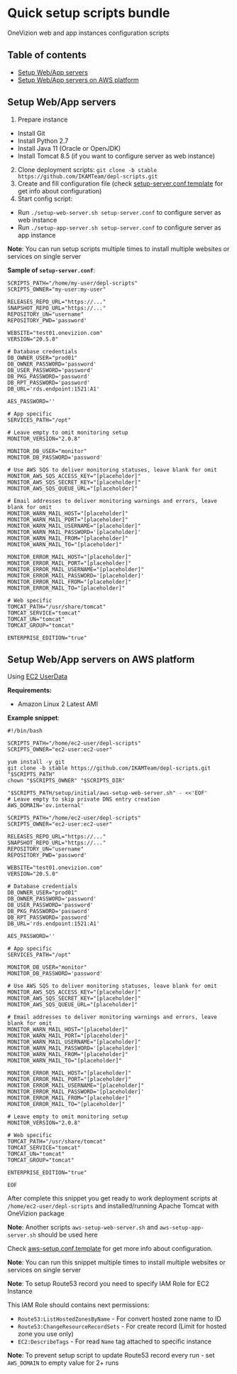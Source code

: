 # Quick setup scripts bundle

OneVizion web and app instances configuration scripts

## Table of contents
- [Setup Web/App servers](#setup-webapp-servers)
- [Setup Web/App servers on AWS platform](#setup-webapp-servers-on-aws-platform)

## Setup Web/App servers

1. Prepare instance
- Install Git
- Install Python 2.7
- Install Java 11 (Oracle or OpenJDK)
- Install Tomcat 8.5 (if you want to configure server as web instance)

2. Clone deployment scripts: `git clone -b stable https://github.com/IKAMTeam/depl-scripts.git`
3. Create and fill configuration file (check [setup-server.conf.template](setup-server.conf.template) for get info about configuration)
4. Start config script:

- Run `./setup-web-server.sh setup-server.conf` to configure server as web instance
- Run `./setup-app-server.sh setup-server.conf` to configure server as app instance

**Note**: You can run setup scripts multiple times to install multiple websites or services on single server

**Sample of `setup-server.conf`**:
```
SCRIPTS_PATH="/home/my-user/depl-scripts"
SCRIPTS_OWNER="my-user:my-user"

RELEASES_REPO_URL="https://..."
SNAPSHOT_REPO_URL="https://..."
REPOSITORY_UN="username"
REPOSITORY_PWD='password'

WEBSITE="test01.onevizion.com"
VERSION="20.5.0"

# Database credentials
DB_OWNER_USER="prod01"
DB_OWNER_PASSWORD='password'
DB_USER_PASSWORD='password'
DB_PKG_PASSWORD='password'
DB_RPT_PASSWORD='password'
DB_URL='rds.endpoint:1521:A1'

AES_PASSWORD=''

# App specific
SERVICES_PATH="/opt"

# Leave empty to omit monitoring setup
MONITOR_VERSION="2.0.8"

MONITOR_DB_USER="monitor"
MONITOR_DB_PASSWORD='password'

# Use AWS SQS to deliver monitoring statuses, leave blank for omit
MONITOR_AWS_SQS_ACCESS_KEY="[placeholder]"
MONITOR_AWS_SQS_SECRET_KEY="[placeholder]"
MONITOR_AWS_SQS_QUEUE_URL="[placeholder]"

# Email addresses to deliver monitoring warnings and errors, leave blank for omit
MONITOR_WARN_MAIL_HOST="[placeholder]"
MONITOR_WARN_MAIL_PORT="[placeholder]"
MONITOR_WARN_MAIL_USERNAME="[placeholder]"
MONITOR_WARN_MAIL_PASSWORD='[placeholder]'
MONITOR_WARN_MAIL_FROM="[placeholder]"
MONITOR_WARN_MAIL_TO="[placeholder]"

MONITOR_ERROR_MAIL_HOST="[placeholder]"
MONITOR_ERROR_MAIL_PORT="[placeholder]"
MONITOR_ERROR_MAIL_USERNAME="[placeholder]"
MONITOR_ERROR_MAIL_PASSWORD='[placeholder]'
MONITOR_ERROR_MAIL_FROM="[placeholder]"
MONITOR_ERROR_MAIL_TO="[placeholder]"

# Web specific
TOMCAT_PATH="/usr/share/tomcat"
TOMCAT_SERVICE="tomcat"
TOMCAT_UN="tomcat"
TOMCAT_GROUP="tomcat"

ENTERPRISE_EDITION="true"
```

## Setup Web/App servers on AWS platform

Using [EC2 UserData](https://docs.aws.amazon.com/AWSEC2/latest/UserGuide/user-data.html)

**Requirements:**
- Amazon Linux 2 Latest AMI

**Example snippet**:
```
#!/bin/bash

SCRIPTS_PATH="/home/ec2-user/depl-scripts"
SCRIPTS_OWNER="ec2-user:ec2-user"

yum install -y git
git clone -b stable https://github.com/IKAMTeam/depl-scripts.git "$SCRIPTS_PATH"
chown "$SCRIPTS_OWNER" "$SCRIPTS_DIR"

"$SCRIPTS_PATH/setup/initial/aws-setup-web-server.sh" - <<'EOF'
# Leave empty to skip private DNS entry creation
AWS_DOMAIN='ov.internal'

SCRIPTS_PATH="/home/ec2-user/depl-scripts"
SCRIPTS_OWNER="ec2-user:ec2-user"

RELEASES_REPO_URL="https://..."
SNAPSHOT_REPO_URL="https://..."
REPOSITORY_UN="username"
REPOSITORY_PWD='password'

WEBSITE="test01.onevizion.com"
VERSION="20.5.0"

# Database credentials
DB_OWNER_USER="prod01"
DB_OWNER_PASSWORD='password'
DB_USER_PASSWORD='password'
DB_PKG_PASSWORD='password'
DB_RPT_PASSWORD='password'
DB_URL='rds.endpoint:1521:A1'

AES_PASSWORD=''

# App specific
SERVICES_PATH="/opt"

MONITOR_DB_USER="monitor"
MONITOR_DB_PASSWORD='password'

# Use AWS SQS to deliver monitoring statuses, leave blank for omit
MONITOR_AWS_SQS_ACCESS_KEY="[placeholder]"
MONITOR_AWS_SQS_SECRET_KEY="[placeholder]"
MONITOR_AWS_SQS_QUEUE_URL="[placeholder]"

# Email addresses to deliver monitoring warnings and errors, leave blank for omit
MONITOR_WARN_MAIL_HOST="[placeholder]"
MONITOR_WARN_MAIL_PORT="[placeholder]"
MONITOR_WARN_MAIL_USERNAME="[placeholder]"
MONITOR_WARN_MAIL_PASSWORD='[placeholder]'
MONITOR_WARN_MAIL_FROM="[placeholder]"
MONITOR_WARN_MAIL_TO="[placeholder]"

MONITOR_ERROR_MAIL_HOST="[placeholder]"
MONITOR_ERROR_MAIL_PORT="[placeholder]"
MONITOR_ERROR_MAIL_USERNAME="[placeholder]"
MONITOR_ERROR_MAIL_PASSWORD='[placeholder]'
MONITOR_ERROR_MAIL_FROM="[placeholder]"
MONITOR_ERROR_MAIL_TO="[placeholder]"

# Leave empty to omit monitoring setup
MONITOR_VERSION="2.0.8"

# Web specific
TOMCAT_PATH="/usr/share/tomcat"
TOMCAT_SERVICE="tomcat"
TOMCAT_UN="tomcat"
TOMCAT_GROUP="tomcat"

ENTERPRISE_EDITION="true"

EOF
```

After complete this snippet you get ready to work deployment scripts at `/home/ec2-user/depl-scripts` and installed/running Apache Tomcat with OneVizion package

**Note**: Another scripts `aws-setup-web-server.sh` and `aws-setup-app-server.sh` should be used here

Check [aws-setup.conf.template](aws-setup.conf.template) for get more info about configuration.

**Note**: You can run this snippet multiple times to install multiple websites or services on single server

**Note**: To setup Route53 record you need to specify IAM Role for EC2 Instance

This IAM Role should contains next permissions:
- `Route53:ListHostedZonesByName` - For convert hosted zone name to ID
- `Route53:ChangeResourceRecordSets` - For create record (Limit for hosted zone you use only)
- `EC2:DescribeTags` - For read `Name` tag attached to specific instance

**Note**: To prevent setup script to update Route53 record every run - set `AWS_DOMAIN` to empty value for 2+ runs
